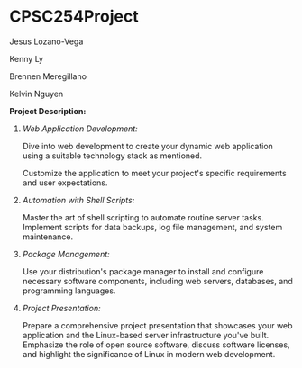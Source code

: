 # CPSC254Project
Jesus Lozano-Vega

Kenny Ly

Brennen Meregillano

Kelvin Nguyen

**Project Description:**
1. *Web Application Development:*

	Dive into web development to create your dynamic web application using a suitable
	technology stack as mentioned.  

	Customize the application to meet your project's specific requirements and user
	expectations.  

2. *Automation with Shell Scripts:*

	Master the art of shell scripting to automate routine server tasks. Implement scripts for
	data backups, log file management, and system maintenance.  

3. *Package Management:*

	Use your distribution's package manager to install and configure necessary software
	components, including web servers, databases, and programming languages.  

4. *Project Presentation:*

	Prepare a comprehensive project presentation that showcases your web application
	and the Linux-based server infrastructure you've built.  
	Emphasize the role of open source software, discuss software licenses, and highlight the significance of Linux in modern web development.  
